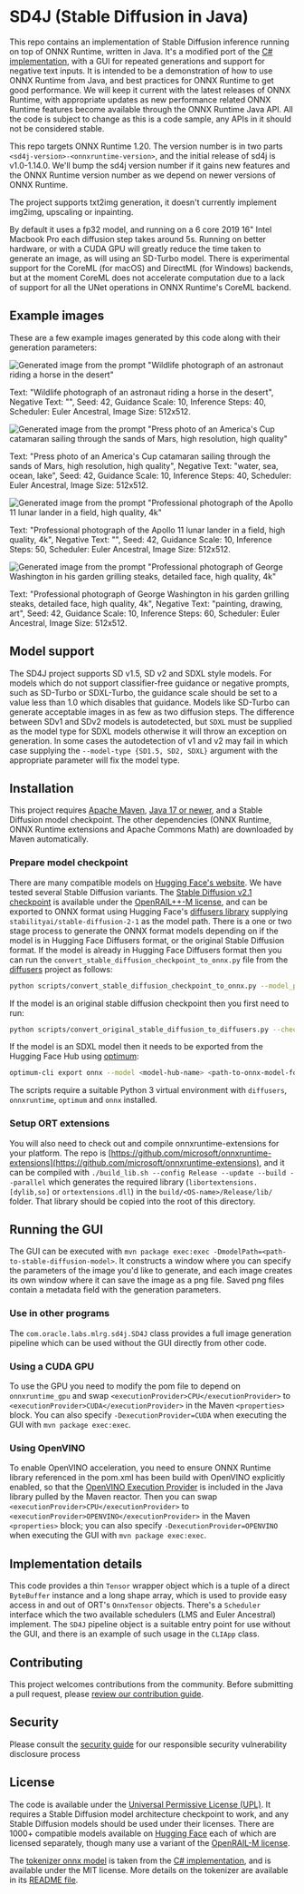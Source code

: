 # SD4J (Stable Diffusion in Java)

This repo contains an implementation of Stable Diffusion inference running on top of ONNX Runtime,
written in Java. It's a modified port of the [C# implementation](https://github.com/cassiebreviu/StableDiffusion/),
with a GUI for repeated generations and support for negative text inputs. It is intended to be a
demonstration of how to use ONNX Runtime from Java, and best practices for ONNX Runtime to get good performance.
We will keep it current with the latest releases of ONNX Runtime, with appropriate updates as new performance
related ONNX Runtime features become available through the ONNX Runtime Java API. All the code is subject to change as
this is a code sample, any APIs in it should not be considered stable.

This repo targets ONNX Runtime 1.20. The version number is in two parts `<sd4j-version>-<onnxruntime-version>`, and the
initial release of sd4j is v1.0-1.14.0. We'll bump the sd4j version number if it gains new features and the ONNX Runtime
version number as we depend on newer versions of ONNX Runtime.

The project supports txt2img generation, it doesn't currently implement img2img, upscaling or inpainting.

By default it uses a fp32 model, and running on a 6 core 2019 16" Intel Macbook Pro each diffusion step takes around 5s. 
Running on better hardware, or with a CUDA GPU will greatly reduce the time taken to generate an image, as will using an
SD-Turbo model. There is experimental support for the CoreML (for macOS) and DirectML (for Windows) backends, but at the
moment CoreML does not accelerate computation due to a lack of support for all the UNet operations in ONNX Runtime's 
CoreML backend.

## Example images

These are a few example images generated by this code along with their generation parameters:

![Generated image from the prompt "Wildlife photograph of an astronaut riding a horse in the desert"](images/astronaut-horse.png "Wildlife photograph of an astronaut riding a horse in the desert")

Text: "Wildlife photograph of an astronaut riding a horse in the desert", Negative Text: "", Seed: 42, Guidance Scale: 10, Inference Steps: 40, Scheduler: Euler Ancestral, Image Size: 512x512.

![Generated image from the prompt "Press photo of an America's Cup catamaran sailing through the sands of Mars, high resolution, high quality"](images/boat-mars.png "Press photo of an America's Cup catamaran sailing through the sands of Mars")

Text: "Press photo of an America's Cup catamaran sailing through the sands of Mars, high resolution, high quality", Negative Text: "water, sea, ocean, lake", Seed: 42, Guidance Scale: 10, Inference Steps: 40, Scheduler: Euler Ancestral, Image Size: 512x512.

![Generated image from the prompt "Professional photograph of the Apollo 11 lunar lander in a field, high quality, 4k"](images/lunar-lander.png "Professional photograph of the Apollo 11 lunar lander in a field, high quality, 4k")

Text: "Professional photograph of the Apollo 11 lunar lander in a field, high quality, 4k", Negative Text: "", Seed: 42, Guidance Scale: 10, Inference Steps: 50, Scheduler: Euler Ancestral, Image Size: 512x512.

![Generated image from the prompt "Professional photograph of George Washington in his garden grilling steaks, detailed face, high quality, 4k"](images/washington-steak.png "Professional photograph of George Washington in his garden grilling steaks, detailed face, high quality, 4k")

Text: "Professional photograph of George Washington in his garden grilling steaks, detailed face, high quality, 4k", Negative Text: "painting, drawing, art", Seed: 42, Guidance Scale: 10, Inference Steps: 60, Scheduler: Euler Ancestral, Image Size: 512x512.

## Model support

The SD4J project supports SD v1.5, SD v2 and SDXL style models. For models which do not support classifier-free guidance
or negative prompts, such as SD-Turbo or SDXL-Turbo, the guidance scale should be set to a value less than 1.0 which
disables that guidance. Models like SD-Turbo can generate acceptable images in as few as two diffusion steps. The 
difference between SDv1 and SDv2 models is autodetected, but `SDXL` must be supplied as the model type for SDXL models
otherwise it will throw an exception on generation. In some cases the autodetection of v1 and v2 may fail in which case
supplying the `--model-type {SD1.5, SD2, SDXL}` argument with the appropriate parameter will fix the model type.

## Installation

This project requires [Apache Maven](https://maven.apache.org), [Java 17 or newer](https://www.oracle.com/java/technologies/downloads/), and a Stable Diffusion model checkpoint.
The other dependencies (ONNX Runtime, ONNX Runtime extensions and Apache Commons Math) are downloaded by Maven 
automatically.

### Prepare model checkpoint

There are many compatible models on [Hugging Face's website](https://huggingface.co). We have tested several Stable Diffusion variants.
The [Stable Diffusion v2.1 checkpoint](https://huggingface.co/stabilityai/stable-diffusion-2-1) is available under the [OpenRAIL++-M license](https://huggingface.co/stabilityai/stable-diffusion-2/blob/main/LICENSE-MODEL), and can be exported
to ONNX format using Hugging Face's [diffusers library](https:://github.com/huggingface/diffusers) supplying `stabilityai/stable-diffusion-2-1` as the model path.
There is a one or two stage process to generate the ONNX format models depending on if the model is in Hugging Face Diffusers format, or the original Stable Diffusion format.
If the model is already in Hugging Face Diffusers format then you can run the `convert_stable_diffusion_checkpoint_to_onnx.py` file from the 
[diffusers](https://github.com/huggingface/diffusers) project as follows:
```bash
python scripts/convert_stable_diffusion_checkpoint_to_onnx.py --model_path <path-on-disk-or-model-hub-name> --output_path <path-to-onnx-model-folder>
```
If the model is an original stable diffusion checkpoint then you first need to run:
```bash
python scripts/convert_original_stable_diffusion_to_diffusers.py --checkpoint_path <path-on-disk-to-checkpoint> --scheduler_type lms --dump_path <path-on-disk-to-diffusers-output>
```
If the model is an SDXL model then it needs to be exported from the Hugging Face Hub 
using [optimum](https://github.com/huggingface/optimum):
```bash
optimum-cli export onnx --model <model-hub-name> <path-to-onnx-model-folder>
```
The scripts require a suitable Python 3 virtual environment with `diffusers`, `onnxruntime`, `optimum` and `onnx` 
installed.

### Setup ORT extensions

You will also need to check out and compile onnxruntime-extensions for your platform. The repo is [https://github.com/microsoft/onnxruntime-extensions](https://github.com/microsoft/onnxruntime-extensions),
and it can be compiled with `./build_lib.sh --config Release --update --build --parallel` which generates the required library (`libortextensions.[dylib,so]` or `ortextensions.dll`) in the
`build/<OS-name>/Release/lib/` folder. That library should be copied into the root of this directory.

## Running the GUI

The GUI can be executed with `mvn package exec:exec -DmodelPath=<path-to-stable-diffusion-model>`. It constructs a
window where you can specify the parameters of the image you'd like to generate, and each image creates its own window
where it can save the image as a png file. Saved png files contain a metadata field with the generation parameters.

### Use in other programs

The `com.oracle.labs.mlrg.sd4j.SD4J` class provides a full image generation pipeline which can be used without the GUI
directly from other code.

### Using a CUDA GPU

To use the GPU you need to modify the pom file to depend on `onnxruntime_gpu` and swap `<executionProvider>CPU</executionProvider>` to
`<executionProvider>CUDA</executionProvider>` in the Maven `<properties>` block.
You can also specify `-DexecutionProvider=CUDA` when executing the GUI with `mvn package exec:exec`.

### Using OpenVINO

To enable OpenVINO acceleration, you need to ensure ONNX Runtime library referenced in the pom.xml has been build with OpenVINO explicitly enabled, so that the [OpenVINO Execution Provider](https://onnxruntime.ai/docs/build/eps.html) is included in the Java library pulled by the Maven reactor.
Then you can swap `<executionProvider>CPU</executionProvider>` to
`<executionProvider>OPENVINO</executionProvider>` in the Maven `<properties>` block; you can also specify `-DexecutionProvider=OPENVINO` when executing the GUI with `mvn package exec:exec`.

## Implementation details

This code provides a thin `Tensor` wrapper object which is a tuple of a direct `ByteBuffer` instance and a long shape
array, which is used to provide easy access in and out of ORT's `OnnxTensor` objects. There's a `Scheduler` interface 
which the two available schedulers (LMS and Euler Ancestral) implement. The `SD4J` pipeline object is a suitable entry
point for use without the GUI, and there is an example of such usage in the `CLIApp` class.

## Contributing

This project welcomes contributions from the community. Before submitting a pull request, please [review our contribution guide](./CONTRIBUTING.md).

## Security

Please consult the [security guide](./SECURITY.md) for our responsible security vulnerability disclosure process

## License

The code is available under the [Universal Permissive License (UPL)](https://oss.oracle.com/licenses/upl/). It requires
a Stable Diffusion model architecture checkpoint to work, and any Stable Diffusion models should be used under their
licenses. There are 1000+ compatible models available
on [Hugging Face](https://huggingface.co/models?other=stable-diffusion) each of which are licensed separately, though many use a variant of
the [OpenRAIL-M license](https://github.com/CompVis/stable-diffusion/blob/main/LICENSE).

The [tokenizer onnx model](text_tokenizer/custom_op_cliptok.onnx) is taken from the 
[C# implementation](https://github.com/cassiebreviu/StableDiffusion/), and is available under the MIT license. More 
details on the tokenizer are available in its [README file](text_tokenizer/README.md).
